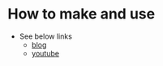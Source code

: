 # How to make and use

- See below links
  - [blog](https://loochs.org/2020/04/17/social-distance-meter-with-microbit/)
  - [youtube](https://youtu.be/5LGF3wZ_WeE)
